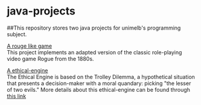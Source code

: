 # java-projects
##This repository stores two java projects for unimelb's programming subject.

[A rouge like game](rogue-game)<br>
This project implements an adapted version of the classic role-playing video game Rogue 
from the 1880s.

[A ethical-engine](ethical-engine)<br>
The Ethical Engine is based on the Trolley Dilemma, a hypothetical situation 
that presents a decision-maker with a moral quandary: 
picking "the lesser of two evils." More details about this ethical-engine can be found through [this link](https://www.moralmachine.net/) 

